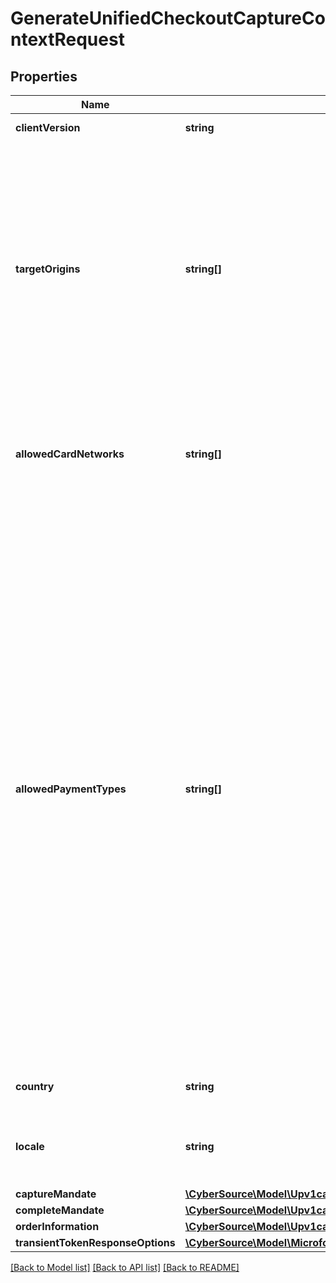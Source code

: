 # GenerateUnifiedCheckoutCaptureContextRequest

## Properties
Name | Type | Description | Notes
------------ | ------------- | ------------- | -------------
**clientVersion** | **string** | Specify the version of Unified Checkout that you want to use. | [optional] 
**targetOrigins** | **string[]** | The [target origin](https://developer.mozilla.org/en-US/docs/Glossary/Origin) of the website on which you will be launching Unified Checkout is defined by the scheme (protocol), hostname (domain) and port number (if used).    You must use https://hostname (unless you use http://localhost) Wildcards are NOT supported.  Ensure that subdomains are included. Any valid top-level domain is supported (e.g. .com, .co.uk, .gov.br etc)  Examples:   - https://example.com   - https://subdomain.example.com   - https://example.com:8080&lt;br&gt;&lt;br&gt;  If you are embedding within multiple nested iframes you need to specify the origins of all the browser contexts used, for example:    targetOrigins: [     \&quot;https://example.com\&quot;,     \&quot;https://basket.example.com\&quot;,     \&quot;https://ecom.example.com\&quot;   ] | [optional] 
**allowedCardNetworks** | **string[]** | The list of card networks you want to use for this Unified Checkout transaction.  Unified Checkout currently supports the following card networks:     - VISA     - MASTERCARD     - AMEX     - CARNET     - CARTESBANCAIRES     - CUP     - DINERSCLUB     - DISCOVER     - EFTPOS     - ELO     - JCB     - JCREW     - MADA     - MAESTRO     - MEEZA     - PAYPAK | [optional] 
**allowedPaymentTypes** | **string[]** | The payment types that are allowed for the merchant.    Possible values when launching Unified Checkout:   - APPLEPAY   - CHECK   - CLICKTOPAY   - GOOGLEPAY   - PANENTRY                 - PAZE &lt;br&gt;&lt;br&gt;  Unified Checkout also supports the following Alternative Payments:   - AFTERPAY&lt;br&gt;&lt;br&gt;  Possible values when launching Click To Pay Drop-In UI: - CLICKTOPAY &lt;br&gt;&lt;br&gt;  **Important:**    - CLICKTOPAY only available for Visa, Mastercard and AMEX for saved cards.   - Visa and Mastercard will look to tokenize using network tokenization for all Click to Pay requests.  Click to Pay uses Click to Pay token requester IDs and not the merchant&#39;s existing token requester.   - Apple Pay, Google Pay, Check, and Paze can be used independently without requiring PAN entry in the allowedPaymentTypes field.&lt;br&gt;&lt;br&gt;  **Managing Google Pay Authentication Types** When you enable Google Pay on Unified Checkout you can specify optional parameters that define the types of card authentication you receive from Google Pay.&lt;br&gt;&lt;br&gt;  **Managing Google Pay Authentication Types** Where Click to Pay is the payment type selected by the customer and the customer manually enters their card, the option to enroll their card in Click to Pay will be auto-checked if this field is set to \&quot;true\&quot;.   This is only available where the merchant and cardholder are based in the following countries and the billing type is set to \&quot;FULL\&quot; or \&quot;PARTIAL\&quot;.   - UAE   - Argentina   - Brazil   - Chile   - Colombia   - Kuwait   - Mexico   - Peru   - Qatar   - Saudi Arabia   - Ukraine   - South Africa&lt;br&gt;&lt;br&gt;  If false, this is not present or not supported in the market.  Enrollment in Click to Pay is not checked for the customer when completing manual card entry. | [optional] 
**country** | **string** | Country the purchase is originating from (e.g. country of the merchant).  Use the two-character ISO Standard | [optional] 
**locale** | **string** | Localization of the User experience conforming to the ISO 639-1 language standards and two-character ISO Standard Country Code.  Please refer to list of [supported locales through Unified Checkout](https://developer.cybersource.com/docs/cybs/en-us/unified-checkout/developer/all/rest/unified-checkout/uc-appendix-languages.html) | [optional] 
**captureMandate** | [**\CyberSource\Model\Upv1capturecontextsCaptureMandate**](Upv1capturecontextsCaptureMandate.md) |  | [optional] 
**completeMandate** | [**\CyberSource\Model\Upv1capturecontextsCompleteMandate**](Upv1capturecontextsCompleteMandate.md) |  | [optional] 
**orderInformation** | [**\CyberSource\Model\Upv1capturecontextsOrderInformation**](Upv1capturecontextsOrderInformation.md) |  | [optional] 
**transientTokenResponseOptions** | [**\CyberSource\Model\Microformv2sessionsTransientTokenResponseOptions**](Microformv2sessionsTransientTokenResponseOptions.md) |  | [optional] 

[[Back to Model list]](../README.md#documentation-for-models) [[Back to API list]](../README.md#documentation-for-api-endpoints) [[Back to README]](../README.md)



